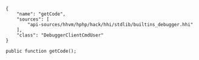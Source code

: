 ``` yamlmeta
{
    "name": "getCode",
    "sources": [
        "api-sources/hhvm/hphp/hack/hhi/stdlib/builtins_debugger.hhi"
    ],
    "class": "DebuggerClientCmdUser"
}
```




``` Hack
public function getCode();
```
<!-- HHAPIDOC -->
